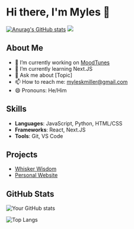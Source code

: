 # Hi there, I'm Myles 👋
[![Anurag's GitHub stats](https://github-readme-stats.vercel.app/api?username=ozemoya)](https://github.com/anuraghazra/github-readme-stats)
![](https://komarev.com/ghpvc/?username=ozemoya&color=green)
## About Me

- 🔭 I’m currently working on [MoodTunes](https://github.com/ozemoya)
- 🌱 I’m currently learning Next.JS
- 💬 Ask me about [Topic]
- 📫 How to reach me: myleskmiller@gmail.com
- 😄 Pronouns: He/Him

## Skills

- **Languages**: JavaScript, Python, HTML/CSS
- **Frameworks**: React, Next.JS
- **Tools**: Git, VS Code

## Projects

- [Whisker Wisdom](https://whisker-wisdom-main.vercel.app/) 
- [Personal Website](ozemoya.github.io) 


## GitHub Stats

![Your GitHub stats](https://github-readme-stats.vercel.app/api?username=ozemoya&show_icons=true&theme=radical)

![Top Langs](https://github-readme-stats.vercel.app/api/top-langs/?username=ozemoya&layout=compact&theme=radical)
